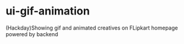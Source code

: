 # ui-gif-animation
(Hackday)Showing gif and animated creatives on FLipkart homepage powered by backend
